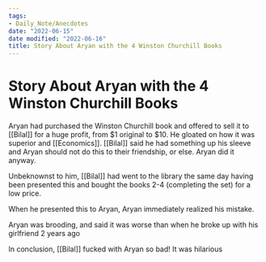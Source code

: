 ```yaml
---
tags:
- Daily_Note/Anecdotes
date: "2022-06-15"
date modified: "2022-06-16"
title: Story About Aryan with the 4 Winston Churchill Books
---
```


# Story About Aryan with the 4 Winston Churchill Books
Aryan had purchased the Winston Churchill book and offered to sell it to [[Bilal]] for a huge profit, from $1 original to $10. He gloated on how it was superior and [[Economics]]. [[Bilal]] said he had something up his sleeve and Aryan should not do this to their friendship, or else. Aryan did it anyway.

Unbeknownst to him, [[Bilal]] had went to the library the same day having been presented this and bought the books 2-4 (completing the set) for a low price.

When he presented this to Aryan, Aryan immediately realized his mistake.

Aryan was brooding, and said it was worse than when he broke up with his girlfriend 2 years ago

In conclusion, [[Bilal]] fucked with Aryan so bad! It was hilarious
